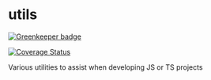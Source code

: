 # utils

[![Greenkeeper badge](https://badges.greenkeeper.io/cahilfoley/utils.svg)](https://greenkeeper.io/)

[![Coverage Status](https://coveralls.io/repos/github/cahilfoley/utils/badge.svg?branch=master)](https://coveralls.io/github/cahilfoley/utils?branch=master)

Various utilities to assist when developing JS or TS projects
